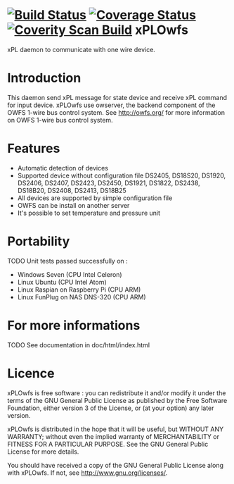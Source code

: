 [![Build Status](https://travis-ci.org/FragJage/xPLOwfs.svg?branch=master)](https://travis-ci.org/FragJage/xPLOwfs)
[![Coverage Status](https://coveralls.io/repos/github/FragJage/xPLOwfs/badge.svg?branch=master)](https://coveralls.io/github/FragJage/xPLOwfs?branch=master)
[![Coverity Scan Build](https://scan.coverity.com/projects/10801/badge.svg)](https://scan.coverity.com/projects/10801)
xPLOwfs
=========
xPL daemon to communicate with one wire device. 

Introduction
============
This daemon send xPL message for state device and receive xPL command for input device. 
xPLOwfs use owserver, the backend component of the OWFS 1-wire bus control system.
See http://owfs.org/ for more information on OWFS 1-wire bus control system. 

Features
========
 - Automatic detection of devices 
 - Supported device without configuration file DS2405, DS18S20, DS1920, DS2406, DS2407, DS2423, DS2450, DS1921, DS1822, DS2438, DS18B20, DS2408, DS2413, DS18B25
 - All devices are supported by simple configuration file
 - OWFS can be install on another server
 - It's possible to set temperature and pressure unit

Portability
===========
TODO
Unit tests passed successfully on :
 - Windows Seven (CPU Intel Celeron)
 - Linux Ubuntu (CPU Intel Atom)
 - Linux Raspian on Raspberry Pi (CPU ARM)
 - Linux FunPlug on NAS DNS-320 (CPU ARM)

For more informations
=====================
TODO
See documentation in doc/html/index.html

Licence
=======
xPLOwfs is free software : you can redistribute it and/or modify it under the terms of the GNU General Public License as published by the Free Software Foundation, either version 3 of the License, or (at your option) any later version.

xPLOwfs is distributed in the hope that it will be useful, but WITHOUT ANY WARRANTY; without even the implied warranty of MERCHANTABILITY or FITNESS FOR A PARTICULAR PURPOSE. See the GNU General Public License for more details.

You should have received a copy of the GNU General Public License along with xPLOwfs. If not, see http://www.gnu.org/licenses/.
